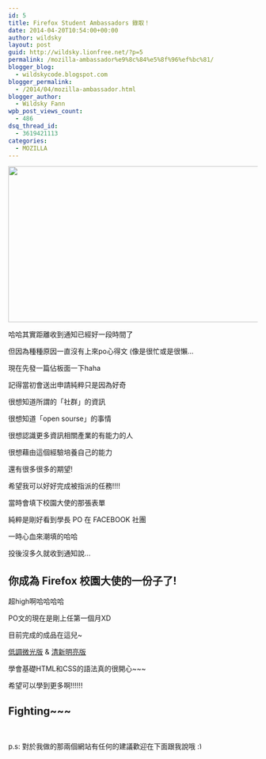 ```yaml
---
id: 5
title: Firefox Student Ambassadors 錄取！
date: 2014-04-20T10:54:00+00:00
author: wildsky
layout: post
guid: http://wildsky.lionfree.net/?p=5
permalink: /mozilla-ambassador%e9%8c%84%e5%8f%96%ef%bc%81/
blogger_blog:
  - wildskycode.blogspot.com
blogger_permalink:
  - /2014/04/mozilla-ambassador.html
blogger_author:
  - Wildsky Fann
wpb_post_views_count:
  - 486
dsq_thread_id:
  - 3619421113
categories:
  - MOZILLA
---
```

<div class="pf-content">
  <p>
    <a href="http://mozilla.com.tw/community/student/"><img class="aligncenter" src="http://mozilla.com.tw/media/img/mocotw/package/Graphic/Slogan/FB_Firefox_band.jpg" alt="" width="850" height="315" /></a>
  </p>

  <p>
    哈哈其實距離收到通知已經好一段時間了
  </p>

  <p>
    但因為種種原因一直沒有上來po心得文 (像是很忙或是很懶…
  </p>

  <p>
    現在先發一篇佔板面一下haha
  </p>

  <p>
    <!--more MORE...-->
  </p>

  <p>
    記得當初會送出申請純粹只是因為好奇
  </p>

  <p>
    很想知道所謂的「社群」的資訊
  </p>

  <p>
    很想知道「open sourse」的事情
  </p>

  <p>
    很想認識更多資訊相關產業的有能力的人
  </p>

  <p>
    很想藉由這個經驗培養自己的能力
  </p>

  <p>
    還有很多很多的期望!
  </p>

  <p>
    希望我可以好好完成被指派的任務!!!!
  </p>

  <p>
    當時會填下校園大使的那張表單
  </p>

  <p>
    純粹是剛好看到學長 PO 在 FACEBOOK 社團
  </p>

  <p>
    一時心血來潮填的哈哈
  </p>

  <p>
    投後沒多久就收到通知說&#8230;
  </p>

  <h2>
    你成為 Firefox 校園大使的一份子了!
  </h2>

  <p>
    超high啊哈哈哈哈
  </p>

  <p>
    PO文的現在是剛上任第一個月XD
  </p>

  <p>
    目前完成的成品在這兒~
  </p>

  <p>
    <a href="https://wildsky.makes.org/thimble/LTE5MTc1ODMzNjA=/wildskys-self-introduction">低調微光版</a> & <a href="https://wildsky.makes.org/thimble/LTUwODI5NzIxNg==/wildskys-self-introduction-fresh">清新明亮版</a>
  </p>

  <p>
    學會基礎HTML和CSS的語法真的很開心~~~
  </p>

  <p>
    希望可以學到更多啊!!!!!!
  </p>

  <h2>
    Fighting~~~
  </h2>

  <p>
    &nbsp;
  </p>

  <p>
    p.s: 對於我做的那兩個網站有任何的建議歡迎在下面跟我說哦 <img src="/wp-includes/images/smilies/simple-smile.png" alt=":)" class="wp-smiley" style="height: 1em; max-height: 1em;" />
  </p>
</div>
